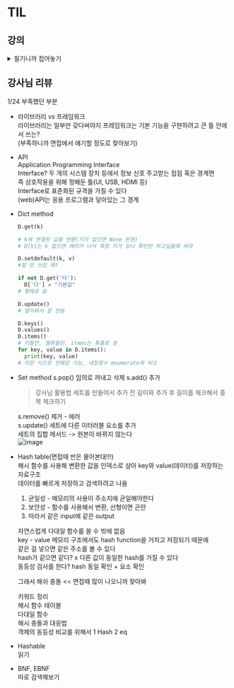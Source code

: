 # TIL

## 강의
<details>
<summary>필기니까 접어놓기</summary>

<!-- summary 아래 한칸 공백 두어야함 -->
### 관통 프로젝트 3가지   
  금융상품 비교 추천, 영화 추천, 도서 정보 검색  
  API 활용 배우는 단계로 보인다.  
  
- 서버와 클라이언트  
  서버 : 요청을 받으면 처리 or 값을 돌려줌 (웹페이지)  
  클라이언트 : 요청하는 역할 (브라우저가 대표적)  
  요청하는 방법? url의 주소 뒤에 /blog 따위로 붙는 게 요청하는 정보  

- requests  
  pip install 필요  
  ```python
  import requests
  
  url = 'https://fakestoreapi.com/carts' # 문자열로 주소 데이터
  data = requests.get(url).json()
  # requests.get(url) 그 주소에서 데이터 달라고 요청하는 함수
  # .json() 내부의 데이터를 JSON 형태로 변환해주는 함수
  print(data)  
  ```

- API?  
  클라이언트가 원하는 정보 혹은 기능을 하라고 서버에서 만들어 둔 프로그램  

- OPEN API  
  무료로 개방된 API로 사용법은 공식 문서에 명시.  
  API로 요청 많이 보내면 서버가 못 견딤  
  인증 혹은 회원가입으로 API KEY를 발급, 이로 사용자를 구분한다  
  일부는 사용량 제한. 사용량 초과되면 요금 청구됨  

- JSON  
  JavaScript Object Notation의 약자 (자바스크립트 객체 표기법)  
  경량의 텍스트 기반의 데이터 형식.  
  (단순히 데이터를 표현하는 방법임. 통신 방법 x 프로그램 문법 x)  
  특징으로는 {}의 키-값 쌍의 집합 (딕셔너리 구조의 문자열 데이터)  
  > 참고 : 파싱 Parsing  
  > 데이터를 의미 있는 구조로 분석하고 해석하는 과정
  
  파이썬에선 import json, json.loads(json_data)로 파싱하여 dict 형태로 바꿀 수 있다.  

### 데이터 사이언스  
  다양한 데이터로부터 새롭게 추출하기 위한 융합 분야  
 - 프로세스  
  1. 문제 정의 
  2. 데이터 수집  
  3. 데이터 전처리(정제) - 데이터 가공 단계 오류나 형식    
  4. 데이터 분석  
  5. 결과 해석 및 공유  
     
- Numpy: 수학 계산용  
  행렬 연산이 반복문에 비해 빠르고 다차원 편하다  
  Cpython에서만 사용가능하고 행렬 인덱싱 기능 제공  
  
- Pandas: 데이터 추출 분석  
  Numpy 한계(데이터 레이블이나 누락된 데이터 작업같은 유연성과 그룹화,피벗 등 구조화 부족)  
  프로그래밍 엑셀마냥 고성능 데이터 구조 생성 가능  
  Numpy 기반 Series(1차원 배열) DataFrame(2차원 배열) 이라는 효율적인 자료 구조 제공  
  
- Matplotlib: 그래프를 그려줌  
  데이터 시각화를 위해 널리 사용되는 라이브러리
  
</details>

## 강사님 리뷰  
1/24 부족했던 부분  
- 라이브러리 vs 프레임워크  
  라이브러리는 일부만 갖다써야지 프레임워크는 기본 기능을 구현하려고 큰 틀 안에서 쓰는?  
  (부족하니까 면접에서 얘기할 정도로 찾아보기)  

- API  
  Application Programming Interface  
  Interface? 두 개의 시스템 장치 등에서 정보 신호 주고받는 접점 혹은 경계면  
  즉 상호작용을 위해 정해둔 틀(UI, USB, HDMI 등)  
  Interface로 표준화된 규격을 가질 수 있다  
  (web)API는 응용 프로그램과 닿아있는 그 경계  

- Dict method  
  ```python
  D.get(k)
  
  # k에 연결된 값을 반환(키가 없으면 None 반환)
  # D[k]는 k 없으면 에러가 나서 특정 키가 있나 확인만 하고싶을때 써라
  
  D.setdefault(k, v)
  #잘 안 쓰임 왜?

  if not D.get('다'):
    D['다'] = "기본값"
  # 형태로 씀

  D.update()
  # 덮어써서 잘 안씀

  D.keys()
  D.values()
  D.items()
  # 키들만, 밸류들만, items는 튜플로 쌍
  for key, value in D.items():
    print(key, value)
  # 이런 식으로 언패킹 가능, 내장함수 enumerate와 비슷
  ```

- Set method
  s.pop() 임의로 꺼내고 삭제
  s.add() 추가
  > 강사님 활용법
  > 세트를 만들어서 추가 전 길이와 추가 후 길이를 체크해서 중복 체크하기
  
  s.remove() 제거 - 에러  
  s.update() 세트에 다른 이터러블 요소를 추가  
  세트의 집합 메서드 -> 원본이 바뀌지 않는다  
  ![image](https://github.com/user-attachments/assets/4a41f338-fbce-44d4-a11c-213fe1d3a276)  

- Hash table(면접때 반은 물어본대!!!)  
  해시 함수를 사용해 변환한 값을 인덱스로 삼아 key와 value(데이터)를 저장하는 자료구조  
  데이터를 빠르게 저장하고 검색하려고 나옴  
  1. 균일성 - 메모리의 사용이 주소지에 균일해야한다  
  2. 보안성 - 함수를 사용해서 변환, 선형이면 곤란  
  3. 따라서 같은 input에 같은 output
  
  자연스럽게 다대일 함수를 쓸 수 밖에 없음  
  key - value 메모리 구조에서도 hash function을 거치고 저장되기 때문에  
  같은 걸 넣으면 같은 주소를 볼 수 있다  
  hash가 같으면 같다? x 다른 값이 동일한 hash를 가질 수 있다   
  동등성 검사를 한다? hash 동일 확인 + 요소 확인  

  그래서 해쉬 충돌 << 면접때 많이 나오니까 찾아봐  

  키워드 정리  
  해시 함수 테이블  
  다대일 함수  
  해시 충돌과 대응법  
  객체의 동등성 비교를 위해서 1 Hash 2 eq


- Hashable  
  읽기  

- BNF, EBNF  
  따로 검색해보기  








   









